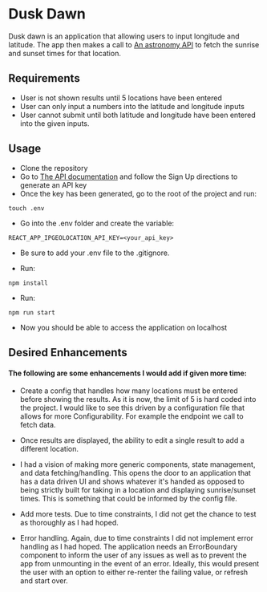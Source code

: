 # Dusk Dawn

Dusk dawn is an application that allowing users to input longitude and latitude. The app then makes a call to [An astronomy API](https://ipgeolocation.io/documentation/astronomy-api.html) to fetch the sunrise and sunset times for that location.

## Requirements

- User is not shown results until 5 locations have been entered
- User can only input a numbers into the latitude and longitude inputs
- User cannot submit until both latitude and longitude have been entered into the given inputs.

## Usage

- Clone the repository
- Go to [The API documentation](https://ipgeolocation.io/documentation/astronomy-api.html) and follow the Sign Up directions to generate an API key
- Once the key has been generated, go to the root of the project and run:

```
touch .env
```

- Go into the .env folder and create the variable:

```
REACT_APP_IPGEOLOCATION_API_KEY=<your_api_key>
```

- Be sure to add your .env file to the .gitignore.

- Run:

```
npm install
```

- Run:

```
npm run start
```

- Now you should be able to access the application on localhost

## Desired Enhancements

#### The following are some enhancements I would add if given more time:

- Create a config that handles how many locations must be entered before showing the results. As it is now, the limit of 5 is hard coded into the project. I would like to see this driven by a configuration file that allows for more Configurability. For example the endpoint we call to fetch data.

- Once results are displayed, the ability to edit a single result to add a different location.

- I had a vision of making more generic components, state management, and data fetching/handling. This opens the door to an application that has a data driven UI and shows whatever it's handed as opposed to being strictly built for taking in a location and displaying sunrise/sunset times. This is something that could be informed by the config file.

- Add more tests. Due to time constraints, I did not get the chance to test as thoroughly as I had hoped.

- Error handling. Again, due to time constraints I did not implement error handling as I had hoped. The application needs an ErrorBoundary component to inform the user of any issues as well as to prevent the app from unmounting in the event of an error. Ideally, this would present the user with an option to either re-renter the failing value, or refresh and start over.
